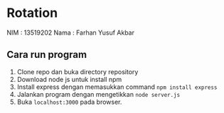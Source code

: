 # Rotation
NIM   : 13519202
Nama  : Farhan Yusuf Akbar

## Cara run program
1. Clone repo dan buka directory repository
2. Download node js untuk install npm
3. Install express dengan memasukkan command `npm install express`
4. Jalankan program dengan mengetikkan `node server.js`
5. Buka `localhost:3000` pada browser.
